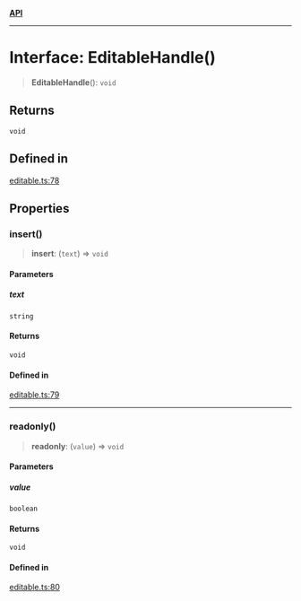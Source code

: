 [**API**](../API.md)

***

# Interface: EditableHandle()

> **EditableHandle**(): `void`

## Returns

`void`

## Defined in

[editable.ts:78](https://github.com/inokawa/edix/blob/572610e01d8da5d90412e7ddb91cd712dd123451/src/core/editable.ts#L78)

## Properties

### insert()

> **insert**: (`text`) => `void`

#### Parameters

##### text

`string`

#### Returns

`void`

#### Defined in

[editable.ts:79](https://github.com/inokawa/edix/blob/572610e01d8da5d90412e7ddb91cd712dd123451/src/core/editable.ts#L79)

***

### readonly()

> **readonly**: (`value`) => `void`

#### Parameters

##### value

`boolean`

#### Returns

`void`

#### Defined in

[editable.ts:80](https://github.com/inokawa/edix/blob/572610e01d8da5d90412e7ddb91cd712dd123451/src/core/editable.ts#L80)

